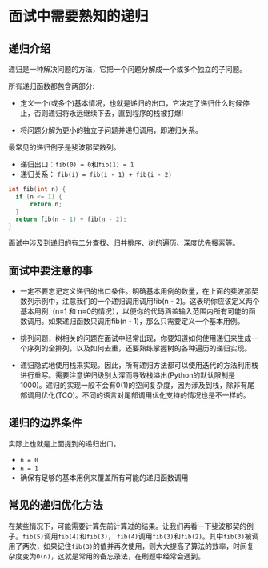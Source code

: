 # 面试中需要熟知的递归

## 递归介绍

递归是一种解决问题的方法，它把一个问题分解成一个或多个独立的子问题。

所有递归函数都包含两部分:

* 定义一个(或多个)基本情况，也就是递归的出口，它决定了递归什么时候停止，否则递归将永远继续下去，直到程序的栈被打爆!

* 将问题分解为更小的独立子问题并递归调用，即递归关系。


最常见的递归例子是斐波那契数列。

* 递归出口：`fib(0) = 0`和`fib(1) = 1`
* 递归关系： `fib(i) = fib(i - 1) + fib(i - 2)`

```cpp
int fib(int n) {
  if (n <= 1) {
      return n;
  }
  return fib(n - 1) + fib(n - 2);
}
```

面试中涉及到递归的有二分查找、归并排序、树的遍历、深度优先搜索等。

## 面试中要注意的事

* 一定不要忘记定义递归的出口条件。明确基本用例的数量，在上面的斐波那契数列示例中，注意我们的一个递归调用调用fib(n - 2)。这表明你应该定义两个基本用例（n=1 和 n=0的情况），以便你的代码涵盖输入范围内所有可能的函数调用。如果递归函数只调用fib(n - 1)，那么只需要定义一个基本用例。

* 排列问题，树相关的问题在面试中经常出现，你要知道如何使用递归来生成一个序列的全排列，以及如何去重，还要熟练掌握树的各种遍历的递归实现。

* 递归隐式地使用栈来实现。因此，所有递归方法都可以使用迭代的方法利用栈进行重写。需要注意递归级别太深而导致栈溢出(Python的默认限制是1000)。递归的实现一般不会有0(1)的空间复杂度，因为涉及到栈，除非有尾部调用优化(TCO)。不同的语言对尾部调用优化支持的情况也是不一样的。


## 递归的边界条件

实际上也就是上面提到的递归出口。

* `n = 0`
* `n = 1`
*  确保有足够的基本用例来覆盖所有可能的递归函数调用


## 常见的递归优化方法

在某些情况下，可能需要计算先前计算过的结果。让我们再看一下斐波那契的例子。`fib(5)`调用`fib(4)`和`fib(3)`， `fib(4)`调用`fib(3)`和`fib(2)`。其中`fib(3)`被调用了两次，如果记住`fib(3)`的值并再次使用，则大大提高了算法的效率，时间复杂度变为`O(n)`，这就是常用的备忘录法，在刷题中经常会遇到。


